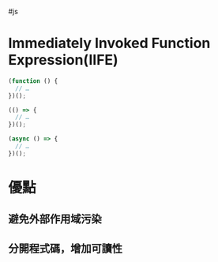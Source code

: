 #js 

# Immediately Invoked Function Expression(IIFE)
```js
(function () {
  // …
})();

(() => {
  // …
})();

(async () => {
  // …
})();
```

# 優點
## 避免外部作用域污染
## 分開程式碼，增加可讀性